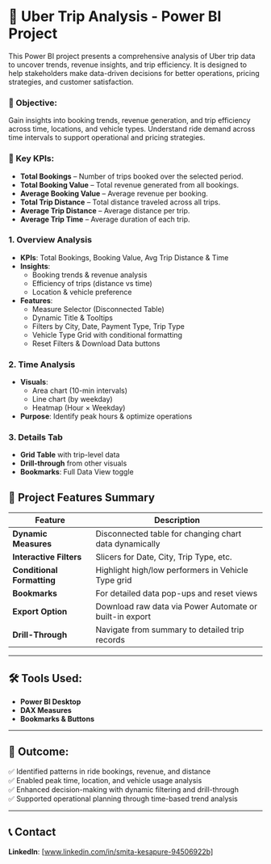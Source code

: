 # 🚕 Uber Trip Analysis - Power BI Project

This Power BI project presents a comprehensive analysis of Uber trip data to uncover trends, revenue insights, and trip efficiency. It is designed to help stakeholders make data-driven decisions for better operations, pricing strategies, and customer satisfaction.

### 🎯 Objective:
Gain insights into booking trends, revenue generation, and trip efficiency across time, locations, and vehicle types. Understand ride demand across time intervals to support operational and pricing strategies.

### 📌 Key KPIs:
- **Total Bookings** – Number of trips booked over the selected period.
- **Total Booking Value** – Total revenue generated from all bookings.
- **Average Booking Value** – Average revenue per booking.
- **Total Trip Distance** – Total distance traveled across all trips.
- **Average Trip Distance** – Average distance per trip.
- **Average Trip Time** – Average duration of each trip.


### 1. Overview Analysis
- **KPIs**: Total Bookings, Booking Value, Avg Trip Distance & Time
- **Insights**:
  - Booking trends & revenue analysis
  - Efficiency of trips (distance vs time)
  - Location & vehicle preference
- **Features**:
  - Measure Selector (Disconnected Table)
  - Dynamic Title & Tooltips
  - Filters by City, Date, Payment Type, Trip Type
  - Vehicle Type Grid with conditional formatting
  - Reset Filters & Download Data buttons

### 2. Time Analysis
- **Visuals**:
  - Area chart (10-min intervals)
  - Line chart (by weekday)
  - Heatmap (Hour × Weekday)
- **Purpose**: Identify peak hours & optimize operations

### 3. Details Tab
- **Grid Table** with trip-level data
- **Drill-through** from other visuals
- **Bookmarks**: Full Data View toggle
 

## 📂 Project Features Summary

| Feature | Description |
|--------|-------------|
| **Dynamic Measures** | Disconnected table for changing chart data dynamically |
| **Interactive Filters** | Slicers for Date, City, Trip Type, etc. |
| **Conditional Formatting** | Highlight high/low performers in Vehicle Type grid |
| **Bookmarks** | For detailed data pop-ups and reset views |
| **Export Option** | Download raw data via Power Automate or built-in export |
| **Drill-Through** | Navigate from summary to detailed trip records |

---

## 🛠 Tools Used:
- **Power BI Desktop**
- **DAX Measures**
- **Bookmarks & Buttons**

---
## 📢 Outcome:
✅ Identified patterns in ride bookings, revenue, and distance  
✅ Enabled peak time, location, and vehicle usage analysis  
✅ Enhanced decision-making with dynamic filtering and drill-through  
✅ Supported operational planning through time-based trend analysis

---

## 📞 Contact
**LinkedIn**: [www.linkedin.com/in/smita-kesapure-94506922b]  
